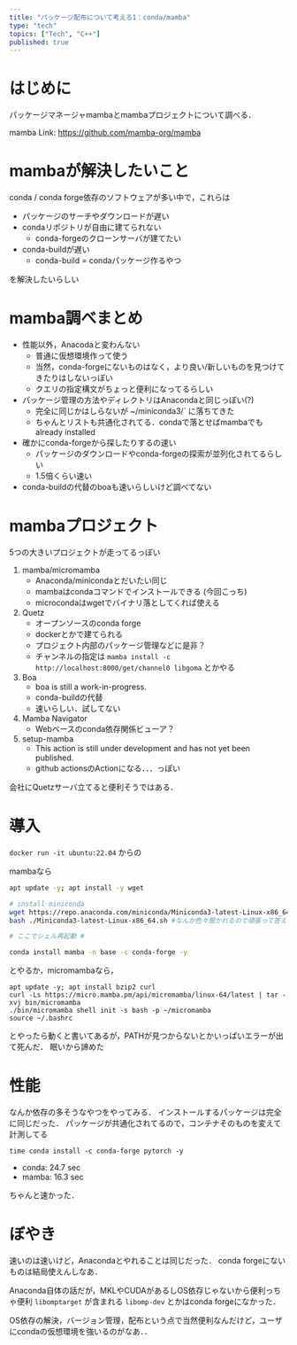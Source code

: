 ```yaml
---
title: "パッケージ配布について考える1：conda/mamba"
type: "tech"
topics: ["Tech", "C++"]
published: true
---
```


# はじめに
パッケージマネージャmambaとmambaプロジェクトについて調べる．

mamba Link: https://github.com/mamba-org/mamba

# mambaが解決したいこと
conda / conda forge依存のソフトウェアが多い中で，これらは

- パッケージのサーチやダウンロードが遅い
- condaリポジトリが自由に建てられない
    - conda-forgeのクローンサーバが建てたい
- conda-buildが遅い
    - conda-build = condaパッケージ作るやつ

を解決したいらしい

# mamba調べまとめ
- 性能以外，Anacodaと変わんない
    - 普通に仮想環境作って使う
    - 当然，conda-forgeにないものはなく，より良い/新しいものを見つけてきたりはしないっぽい
    - クエリの指定構文がちょっと便利になってるらしい
- パッケージ管理の方法やディレクトリはAnacondaと同じっぽい(?)
    - 完全に同じかはしらないが ~/miniconda3/` に落ちてきた
    - ちゃんとリストも共通化されてる．condaで落とせばmambaでもalready installed
- 確かにconda-forgeから探したりするの速い
    - パッケージのダウンロードやconda-forgeの探索が並列化されてるらしい
    - 1.5倍くらい速い
- conda-buildの代替のboaも速いらしいけど調べてない

# mambaプロジェクト
5つの大きいプロジェクトが走ってるっぽい
1. mamba/micromamba
    - Anaconda/minicondaとだいたい同じ
    - mambaはcondaコマンドでインストールできる (今回こっち)
    - microcondaはwgetでバイナリ落としてくれば使える
2. Quetz
    - オープンソースのconda forge
    - dockerとかで建てられる
    - プロジェクト内部のパッケージ管理などに是非？
    - チャンネルの指定は `mamba install -c http://localhost:8000/get/channel0 libgoma` とかやる
3. Boa
    - boa is still a work-in-progress.
    - conda-buildの代替
    - 速いらしい．試してない
4. Mamba Navigator
    - Webベースのconda依存関係ビューア？
5. setup-mamba
    - This action is still under development and has not yet been published.
    - github actionsのActionになる．．．っぽい

会社にQuetzサーバ立てると便利そうではある．

# 導入
`docker run -it ubuntu:22.04` からの

mambaなら

```bash
apt update -y; apt install -y wget

# install miniconda
wget https://repo.anaconda.com/miniconda/Miniconda3-latest-Linux-x86_64.sh
bash ./Miniconda3-latest-Linux-x86_64.sh #なんか色々聞かれるので頑張って答える

# ここでシェル再起動 #

conda install mamba -n base -c conda-forge -y
```

とやるか，micromambaなら，

```
apt update -y; apt install bzip2 curl
curl -Ls https://micro.mamba.pm/api/micromamba/linux-64/latest | tar -xvj bin/micromamba
./bin/micromamba shell init -s bash -p ~/micromamba
source ~/.bashrc
```

とやったら動くと書いてあるが，PATHが見つからないとかいっぱいエラーが出て死んだ．
眠いから諦めた

# 性能
なんか依存の多そうなやつをやってみる．
インストールするパッケージは完全に同じだった．
パッケージが共通化されてるので，コンテナそのものを変えて計測してる

```
time conda install -c conda-forge pytorch -y
```

- conda: 24.7 sec
- mamba: 16.3 sec

ちゃんと速かった．

# ぼやき
速いのは速いけど，Anacondaとやれることは同じだった．
conda forgeにないものは結局使えんしなあ．

Anaconda自体の話だが，MKLやCUDAがあるしOS依存じゃないから便利っちゃ便利
`libomptarget` が含まれる `libomp-dev` とかはconda forgeになかった．

OS依存の解決，バージョン管理，配布という点で当然便利なんだけど，ユーザにcondaの仮想環境を強いるのがなあ．．
